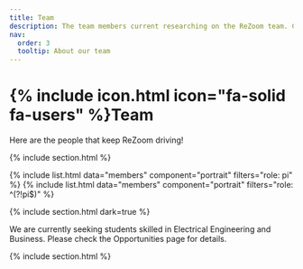 ```yaml
---
title: Team
description: The team members current researching on the ReZoom team. Check out our openings at the bottom of this section or on the opportunities page!
nav:
  order: 3
  tooltip: About our team
---
```


# {% include icon.html icon="fa-solid fa-users" %}Team

Here are the people that keep ReZoom driving!

{% include section.html %}

{% include list.html data="members" component="portrait" filters="role: pi" %}
{% include list.html data="members" component="portrait" filters="role: ^(?!pi$)" %}

{% include section.html dark=true %}

We are currently seeking students skilled in Electrical Engineering and Business. Please check the Opportunities page for details.

{% include section.html %}
